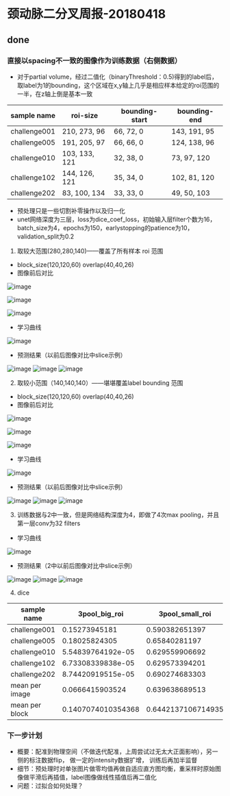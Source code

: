 # 颈动脉二分叉周报-20180418

## done

### 直接以spacing不一致的图像作为训练数据（右侧数据）
- 对于partial volume，经过二值化（binaryThreshold：0.5)得到的label后，取label为1的bounding，这个区域在x,y轴上几乎是相应样本给定的roi范围的一半，在z轴上倒是基本一致

sample name |roi-size|bounding-start|bounding-end
---|---|---|---
challenge001 | 210, 273, 96 | 66, 72, 0 | 143, 191, 95 
challenge005 | 191, 205, 97 | 66, 66, 0 | 124, 138, 96 
challenge010 | 103, 133, 121 | 32, 38, 0 | 73, 97, 120  
challenge102 | 144, 126, 121 | 35, 34, 0 | 102, 81, 120 
challenge202 | 83, 100, 134 | 33, 33, 0 | 49, 50, 103  

- 预处理只是一些切割补零操作以及归一化
- unet网络深度为三层，loss为dice_coef_loss，初始输入层filter个数为16，batch_size为4，epochs为150，earlystopping的patience为10，validation_split为0.2

1. 取较大范围(280,280,140)——覆盖了所有样本 roi 范围
- block_size(120,120,60)  overlap(40,40,26)
- 图像前后对比

![image](https://github.com/cirweecle/DataScience/blob/master/cta_segmentation_PXY/images/big_001_x.JPG)

![image](https://github.com/cirweecle/DataScience/blob/master/cta_segmentation_PXY/images/big_001_y.JPG)

![image](https://github.com/cirweecle/DataScience/blob/master/cta_segmentation_PXY/images/big_001_z.JPG)
- 学习曲线

![image](https://github.com/cirweecle/DataScience/blob/master/cta_segmentation_PXY/terriableImages/big_noresample_r.png)

- 预测结果（以前后图像对比中slice示例）

![image](https://github.com/cirweecle/DataScience/blob/master/cta_segmentation_PXY/imagesInTime/x_predict_3pool_big.png)
![image](https://github.com/cirweecle/DataScience/blob/master/cta_segmentation_PXY/imagesInTime/y_predict_3pool_bigl.png)
![image](https://github.com/cirweecle/DataScience/blob/master/cta_segmentation_PXY/imagesInTime/z_predict_3pool_big.png)



2. 取较小范围（140,140,140）——堪堪覆盖label bounding 范围
- block_size(120,120,60)  overlap(40,40,26)
- 图像前后对比

 ![image](https://github.com/cirweecle/DataScience/blob/master/cta_segmentation_PXY/images/big_001_x.JPG)

![image](https://github.com/cirweecle/DataScience/blob/master/cta_segmentation_PXY/images/big_001_y.JPG)

 ![image](https://github.com/cirweecle/DataScience/blob/master/cta_segmentation_PXY/images/big_001_z.JPG)
 - 学习曲线

![image](https://github.com/cirweecle/DataScience/blob/master/cta_segmentation_PXY/terriableImages/samll_noresample_r.png)

- 预测结果（以前后图像对比中slice示例）

![image](https://github.com/cirweecle/DataScience/blob/master/cta_segmentation_PXY/imagesInTime/x_predict_3pool_small.png)
![image](https://github.com/cirweecle/DataScience/blob/master/cta_segmentation_PXY/imagesInTime/y_predict_3pool_small.png)
![image](https://github.com/cirweecle/DataScience/blob/master/cta_segmentation_PXY/imagesInTime/z_predict_3pool_small.png)

3. 训练数据与2中一致，但是网络结构深度为4，即做了4次max pooling，并且第一层conv为32 filters
- 学习曲线

![image](https://github.com/cirweecle/DataScience/blob/master/cta_segmentation_PXY/imagesInTime/dice_big_nodrop_4pool_r.png)

- 预测结果（2中以前后图像对比中slice示例）

![image](https://github.com/cirweecle/DataScience/blob/master/cta_segmentation_PXY/imagesInTime/x_predict.png)
![image](https://github.com/cirweecle/DataScience/blob/master/cta_segmentation_PXY/imagesInTime/y_predict.png)
![image](https://github.com/cirweecle/DataScience/blob/master/cta_segmentation_PXY/imagesInTime/z_predict.png)

4. dice

sample name | 3pool_big_roi | 3pool_small_roi | 4pool_small_roi
---|---|---|---
challenge001 | 0.15273945181 | 0.590382651397 | 0.888845588569
challenge005 | 0.18025824305 | 0.65840281197 | 0.896515224681
challenge010 | 5.54839764192e-05 | 0.629559906692 | 0.855514293209
challenge102 | 6.73308339838e-05 | 0.629573394201 | 0.830611707726
challenge202 | 8.74420919515e-05 | 0.690274683303 | 0.285117964435
mean per image | 0.0666415903524 | 0.639638689513 | 0.751320955724
mean per block | 0.1407074010354368 | 0.6442137106714935 |0.859461308391731

### 下一步计划

- 概要：配准到物理空间（不做迭代配准，上周尝试过无太大正面影响），另一侧的标注数据flip， 做一定的intensity数据扩增， 训练后再加半监督
- 细节：预处理时对单张图片做零均值再做自适应直方图均衡，重采样时原始图像做平滑后再插值，label图像做线性插值后再二值化
- 问题：过拟合如何处理？